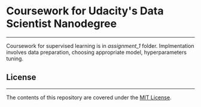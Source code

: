 # Coursework for Udacity's Data Scientist Nanodegree
---
Coursework for supervised learning is in _assignment_1_ folder. Implmentation involves data preparation, choosing appropriate model, hyperparameters tuning.

## License
---
The contents of this repository are covered under the [MIT License](https://opensource.org/licenses/MIT).
